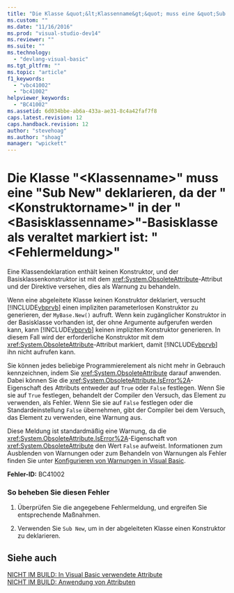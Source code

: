 ```yaml
---
title: "Die Klasse &quot;&lt;Klassenname&gt;&quot; muss eine &quot;Sub New&quot; deklarieren, da der &quot;&lt;Konstruktorname&gt;&quot; in der &quot;&lt;Basisklassenname&gt;&quot;-Basisklasse als veraltet markiert ist: &quot;&lt;Fehlermeldung&gt;&quot; | Microsoft Docs"
ms.custom: ""
ms.date: "11/16/2016"
ms.prod: "visual-studio-dev14"
ms.reviewer: ""
ms.suite: ""
ms.technology: 
  - "devlang-visual-basic"
ms.tgt_pltfrm: ""
ms.topic: "article"
f1_keywords: 
  - "vbc41002"
  - "bc41002"
helpviewer_keywords: 
  - "BC41002"
ms.assetid: 6d034bbe-ab6a-433a-ae31-8c4a42faf7f8
caps.latest.revision: 12
caps.handback.revision: 12
author: "stevehoag"
ms.author: "shoag"
manager: "wpickett"
---
```

# Die Klasse &quot;&lt;Klassenname&gt;&quot; muss eine &quot;Sub New&quot; deklarieren, da der &quot;&lt;Konstruktorname&gt;&quot; in der &quot;&lt;Basisklassenname&gt;&quot;-Basisklasse als veraltet markiert ist: &quot;&lt;Fehlermeldung&gt;&quot;
Eine Klassendeklaration enthält keinen Konstruktor, und der Basisklassenkonstruktor ist mit dem <xref:System.ObsoleteAttribute>\-Attribut und der Direktive versehen, dies als Warnung zu behandeln.  
  
 Wenn eine abgeleitete Klasse keinen Konstruktor deklariert, versucht [!INCLUDE[vbprvb](../../csharp/programming-guide/concepts/linq/includes/vbprvb_md.md)] einen impliziten parameterlosen Konstruktor zu generieren, der `MyBase.New()` aufruft. Wenn kein zugänglicher Konstruktor in der Basisklasse vorhanden ist, der ohne Argumente aufgerufen werden kann, kann [!INCLUDE[vbprvb](../../csharp/programming-guide/concepts/linq/includes/vbprvb_md.md)] keinen impliziten Konstruktor generieren. In diesem Fall wird der erforderliche Konstruktor mit dem <xref:System.ObsoleteAttribute>\-Attribut markiert, damit [!INCLUDE[vbprvb](../../csharp/programming-guide/concepts/linq/includes/vbprvb_md.md)] ihn nicht aufrufen kann.  
  
 Sie können jedes beliebige Programmierelement als nicht mehr in Gebrauch kennzeichnen, indem Sie <xref:System.ObsoleteAttribute> darauf anwenden. Dabei können Sie die <xref:System.ObsoleteAttribute.IsError%2A>\-Eigenschaft des Attributs entweder auf `True` oder `False` festlegen. Wenn Sie sie auf `True` festlegen, behandelt der Compiler den Versuch, das Element zu verwenden, als Fehler. Wenn Sie sie auf `False` festlegen oder die Standardeinstellung `False` übernehmen, gibt der Compiler bei dem Versuch, das Element zu verwenden, eine Warnung aus.  
  
 Diese Meldung ist standardmäßig eine Warnung, da die <xref:System.ObsoleteAttribute.IsError%2A>\-Eigenschaft von <xref:System.ObsoleteAttribute> den Wert `False` aufweist. Informationen zum Ausblenden von Warnungen oder zum Behandeln von Warnungen als Fehler finden Sie unter [Konfigurieren von Warnungen in Visual Basic](/visual-studio/ide/configuring-warnings-in-visual-basic).  
  
 **Fehler\-ID:** BC41002  
  
### So beheben Sie diesen Fehler  
  
1.  Überprüfen Sie die angegebene Fehlermeldung, und ergreifen Sie entsprechende Maßnahmen.  
  
2.  Verwenden Sie `Sub New`, um in der abgeleiteten Klasse einen Konstruktor zu deklarieren.  
  
## Siehe auch  
 [NICHT IM BUILD: In Visual Basic verwendete Attribute](http://msdn.microsoft.com/de-de/22231318-8a40-49af-9245-e0aab723563b)   
 [NICHT IM BUILD: Anwendung von Attributen](http://msdn.microsoft.com/de-de/2b1703ed-4437-49b3-bc0b-568094324f47)